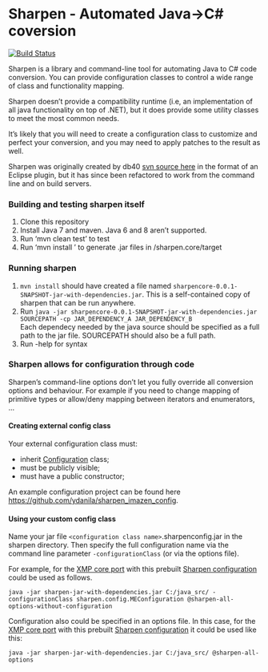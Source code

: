 # Sharpen - Automated Java->C# coversion

[![Build Status](https://travis-ci.org/stanislaw89/sharpen.svg?branch=master)](https://travis-ci.org/stanislaw89/sharpen)

Sharpen is a library and command-line tool for automating Java to C# code conversion. You can provide configuration classes to control a wide range of class and functionality mapping.

Sharpen doesn’t provide a compatibility runtime (i.e, an implementation of all java functionality on top of .NET), but it does provide some utility classes to meet the most common needs. 

It’s likely that you will need to create a configuration class to customize and perfect your conversion, and you may need to apply patches to the result as well.

Sharpen was originally created by db40 [svn source here](https://source.db4o.com/db4o/trunk) in the format of an Eclipse plugin, but it has since been refactored to work from the command line and on build servers.


### Building and testing sharpen itself

1. Clone this repository
2. Install Java 7 and maven. Java 6 and 8 aren’t supported.
3. Run ‘mvn clean test’ to test
4. Run ‘mvn install ’ to generate .jar files in /sharpen.core/target

### Running sharpen

1. `mvn install` should have created a file named `sharpencore-0.0.1-SNAPSHOT-jar-with-dependencies.jar`. This is a self-contained copy of sharpen that can be run anywhere.
2. Run `java -jar sharpencore-0.0.1-SNAPSHOT-jar-with-dependencies.jar SOURCEPATH -cp JAR_DEPENDENCY_A JAR_DEPENDENCY_B`  
    Each dependecy needed by the java source should be specified as a full path to the jar file. SOURCEPATH should also be a full path.
3. Run -help for syntax

### Sharpen allows for configuration through code

Sharpen’s command-line options don’t let you fully override all conversion options and behaviour. For example if you need to change mapping of primitive types or allow/deny mapping between iterators and enumerators, ...

#### Creating external config class

Your external configuration class must:
* inherit [Configuration](sharpen.core/src/sharpen/core/Configuration.java) class;
* must be publicly visible;
* must have a public constructor;

An example configuration project can be found here https://github.com/ydanila/sharpen_imazen_config.

#### Using your custom config class

Name your jar file `<configuration class name>`.sharpenconfig.jar in the sharpen directory. Then specify the full configuration name via the command line parameter `-configurationClass` (or via the options file).

For example, for the [XMP core port](https://github.com/ydanila/n-metadata-extractor/tree/xmp-core) with this prebuilt [Sharpen configuration](https://github.com/ydanila/sharpen_imazen_config) could be used as follows.
```
java -jar sharpen-jar-with-dependencies.jar C:/java_src/ -configurationClass sharpen.config.MEConfiguration @sharpen-all-options-without-configuration
```
Configuration also could be specified in an options file. In this case, for the [XMP core port](https://github.com/ydanila/n-metadata-extractor/tree/xmp-core) with this prebuilt [Sharpen configuration](https://github.com/ydanila/sharpen_imazen_config) it could be used like this:
```
java -jar sharpen-jar-with-dependencies.jar C:/java_src/ @sharpen-all-options
```
